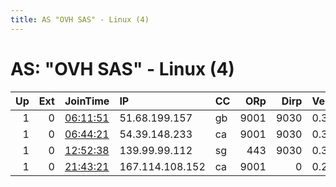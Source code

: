 ```yaml
---
title: AS "OVH SAS" - Linux (4)
---
```


# AS: "OVH SAS" - Linux (4)

|   Up |   Ext | JoinTime                                                                                            | IP              | CC   |   ORp |   Dirp | Version   | Contact                   | Nickname        |   eFamMembers |
|-----:|------:|:----------------------------------------------------------------------------------------------------|:----------------|:-----|------:|-------:|:----------|:--------------------------|:----------------|--------------:|
|    1 |     0 | [06:11:51](https://metrics.torproject.org/rs.html#details/9AABAD7A0B4AC890EB750501C0C1F7C9188F6769) | 51.68.199.157   | gb   |  9001 |   9030 | 0.3.3.9   | nathan@echelon4.at        | Score16         |             1 |
|    1 |     0 | [06:44:21](https://metrics.torproject.org/rs.html#details/04A78F3B4FC2F35F4F72C7CD9C81FE5EE098A5F1) | 54.39.148.233   | ca   |  9001 |   9030 | 0.3.2.10  | None                      | MS3cTOR93       |             1 |
|    1 |     0 | [12:52:38](https://metrics.torproject.org/rs.html#details/F5ABE6B85B36611152DFD50506B2C67286D46039) | 139.99.99.112   | sg   |   443 |   9030 | 0.3.4.9   | FarmaRozenyZahyOstre@prot | FerocityEmpathy |             1 |
|    1 |     0 | [21:43:21](https://metrics.torproject.org/rs.html#details/EE3AC155F03CDA6BDD8877179A91F3CEEB0FDE05) | 167.114.108.152 | ca   |  9001 |      0 | 0.2.9.17  | tor@shirfire.net          | tor01aditaa     |             1 |
